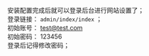 安装配置完成后就可以登录后台进行网站设置了；  
登录链接： `admin/index/index` ；  
初始账号： test@test.com  
初始密码： 123456  
登录后记得修改密码；  